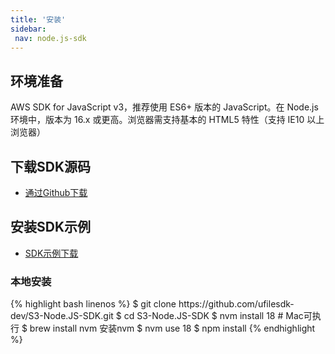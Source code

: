 ```yaml
---
title: '安装'
sidebar:
 nav: node.js-sdk
---
```

## 环境准备
AWS SDK for JavaScript v3，推荐使用 ES6+ 版本的 JavaScript。在 Node.js 环境中，版本为 16.x 或更高。浏览器需支持基本的 HTML5 特性（支持 IE10 以上浏览器）

## 下载SDK源码

* [通过Github下载](https://github.com/aws/aws-sdk-js-v3)

## 安装SDK示例
* [SDK示例下载](https://github.com/ufilesdk-dev/S3-Node.JS-SDK)

### 本地安装

<div class="copyable" markdown="1">
{% highlight bash linenos %}
$ git clone https://github.com/ufilesdk-dev/S3-Node.JS-SDK.git
$ cd S3-Node.JS-SDK
$ nvm install 18   # Mac可执行 $ brew install nvm 安装nvm
$ nvm use 18
$ npm install
{% endhighlight %}
</div>
